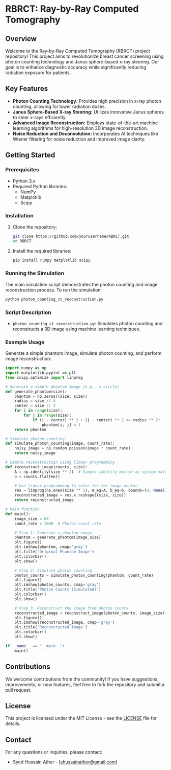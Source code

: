 # RBRCT: Ray-by-Ray Computed Tomography

## Overview

Welcome to the Ray-by-Ray Computed Tomography (RBRCT) project repository! This project aims to revolutionize breast cancer screening using photon counting technology and Janus sphere-based x-ray steering. Our goal is to enhance diagnostic accuracy while significantly reducing radiation exposure for patients.

## Key Features

- **Photon Counting Technology:** Provides high precision in x-ray photon counting, allowing for lower radiation doses.
- **Janus Sphere-Based X-ray Steering:** Utilizes innovative Janus spheres to steer x-rays efficiently.
- **Advanced Image Reconstruction:** Employs state-of-the-art machine learning algorithms for high-resolution 3D image reconstruction.
- **Noise Reduction and Deconvolution:** Incorporates AI techniques like Wiener filtering for noise reduction and improved image clarity.

## Getting Started

### Prerequisites

- Python 3.x
- Required Python libraries:
  - NumPy
  - Matplotlib
  - Scipy

### Installation

1. Clone the repository:
    ```bash
    git clone https://github.com/yourusername/RBRCT.git
    cd RBRCT
    ```

2. Install the required libraries:
    ```bash
    pip install numpy matplotlib scipy
    ```

### Running the Simulation

The main simulation script demonstrates the photon counting and image reconstruction process. To run the simulation:

```bash
python photon_counting_ct_reconstruction.py
```

### Script Description

- `photon_counting_ct_reconstruction.py`: Simulates photon counting and reconstructs a 3D image using machine learning techniques.

### Example Usage

Generate a simple phantom image, simulate photon counting, and perform image reconstruction:

```python
import numpy as np
import matplotlib.pyplot as plt
from scipy.optimize import linprog

# Generate a simple phantom image (e.g., a circle)
def generate_phantom(size):
    phantom = np.zeros((size, size))
    radius = size // 4
    center = size // 2
    for i in range(size):
        for j in range(size):
            if (i - center) ** 2 + (j - center) ** 2 <= radius ** 2:
                phantom[i, j] = 1
    return phantom

# Simulate photon counting
def simulate_photon_counting(image, count_rate):
    noisy_image = np.random.poisson(image * count_rate)
    return noisy_image

# Simple reconstruction using linear programming
def reconstruct_image(counts, size):
    A = np.identity(size ** 2)  # Simple identity matrix as system matrix
    b = counts.flatten()

    # Use linear programming to solve for the image vector
    res = linprog(np.ones(size ** 2), A_eq=A, b_eq=b, bounds=(0, None))
    reconstructed_image = res.x.reshape((size, size))
    return reconstructed_image

# Main function
def main():
    image_size = 64
    count_rate = 1000  # Photon count rate

    # Step 1: Generate a phantom image
    phantom = generate_phantom(image_size)
    plt.figure()
    plt.imshow(phantom, cmap='gray')
    plt.title('Original Phantom Image')
    plt.colorbar()
    plt.show()

    # Step 2: Simulate photon counting
    photon_counts = simulate_photon_counting(phantom, count_rate)
    plt.figure()
    plt.imshow(photon_counts, cmap='gray')
    plt.title('Photon Counts (Simulated)')
    plt.colorbar()
    plt.show()

    # Step 3: Reconstruct the image from photon counts
    reconstructed_image = reconstruct_image(photon_counts, image_size)
    plt.figure()
    plt.imshow(reconstructed_image, cmap='gray')
    plt.title('Reconstructed Image')
    plt.colorbar()
    plt.show()

if __name__ == "__main__":
    main()
```

## Contributions

We welcome contributions from the community! If you have suggestions, improvements, or new features, feel free to fork the repository and submit a pull request.

## License

This project is licensed under the MIT License - see the [LICENSE](LICENSE) file for details.

## Contact

For any questions or inquiries, please contact:
- Syed Hussain Ather - [shussainather@gmail.com]

